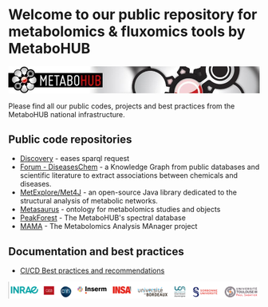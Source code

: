 # Welcome to our public repository for metabolomics & fluxomics tools by MetaboHUB

![logo mth](https://github.com/eMetaboHUB/.github/blob/main/profile/images/logo_mth.jpg "logo mth")

Please find all our public codes, projects and best practices from the MetaboHUB national infrastructure.

## Public code repositories


- [Discovery](https://github.com/eMetaboHUB/Discovery) - eases sparql request
- [Forum - DiseasesChem](https://github.com/eMetaboHUB/Forum-DiseasesChem) - a Knowledge Graph from public databases and scientific literature to extract associations between chemicals and diseases.
- [MetExplore/Met4J](https://github.com/MetExplore/met4j/) - an open-source Java library dedicated to the structural analysis of metabolic networks.
- [Metasaurus](https://github.com/eMetaboHUB/metasaurus) - ontology for metabolomics studies and objects
- [PeakForest](https://github.com/peakforest) - The MetaboHUB's spectral database
- [MAMA](https://github.com/eMetaboHUB-MAMA) - The Metabolomics Analysis MAnager project

## Documentation and best practices

- [CI/CD Best practices and recommendations](https://github.com/eMetaboHUB/.github/blob/main/profile/ci_cd_best_practices/README.md)

<!-- TODO add other doc. here -->

![banner mth](https://github.com/eMetaboHUB/.github/blob/main/profile/images/logo_banner.png  "banner mth")
